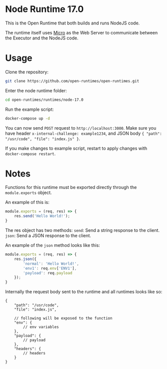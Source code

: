 # Node Runtime 17.0

This is the Open Runtime that both builds and runs NodeJS code.

The runtime itself uses [Micro](https://github.com/vercel/micro) as the Web Server to communicate between the Executor and the NodeJS code.

# Usage

Clone the repository:

```bash
git clone https://github.com/open-runtimes/open-runtimes.git
```

Enter the node runtime folder:

```bash
cd open-runtimes/runtimes/node-17.0
```

Run the example script:

```bash
docker-compose up -d
```

You can now send `POST` request to `http://localhost:3000`. Make sure you have header `x-internal-challenge: example1234`, and JSON body `{ "path": "/usr/code", "file": "index.js" }`.

If you make changes to example script, restart to apply changes with `docker-compose restart`.

# Notes

Functions for this runtime must be exported directly through the `module.exports` object.

An example of this is:

```js
module.exports = (req, res) => {
    res.send('Hello World!');
}
```

The res object has two methods:
`send`: Send a string response to the client.
`json`: Send a JSON response to the client.

An example of the `json` method looks like this:

```js
module.exports = (req, res) => {
    res.json({
        'normal': 'Hello World!',
        'env1': req.env['ENV1'],
        'payload': req.payload
    });
}
```

Internally the request body sent to the runtime and all runtimes looks like so:

```json5
{
    "path": "/usr/code",
    "file": "index.js",

    // following will be exposed to the function
    "env": {
        // env variables
    },
    "payload": {
        // payload
    },
    "headers": {
        // headers
    }
}
```
